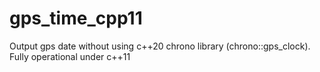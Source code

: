 # gps_time_cpp11
Output gps date without using c++20 chrono library (chrono::gps_clock). Fully operational under c++11

